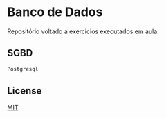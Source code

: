# Banco de Dados

Repositório voltado a exercicios executados em aula.

## SGBD



```bash
Postgresql
```

##### <Exercicios nos branchs />



## License
[MIT](https://choosealicense.com/licenses/mit/)
